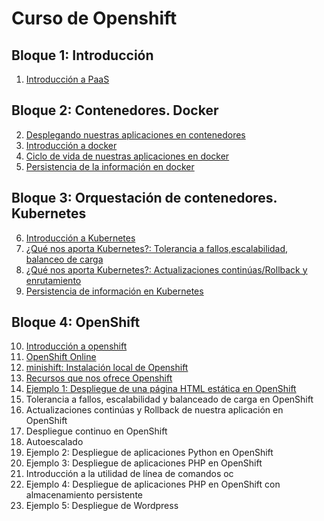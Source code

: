 # Curso de Openshift

## Bloque 1: Introducción

1. [Introducción a PaaS](curso/u01)

## Bloque 2: Contenedores. Docker

2. [Desplegando nuestras aplicaciones en contenedores](curso/u02)
3. [Introducción a docker](curso/u03)
4. [Ciclo de vida de nuestras aplicaciones en docker](curso/u04)
5. [Persistencia de la información en docker](curso/u05)

## Bloque 3: Orquestación de contenedores. Kubernetes

6. [Introducción a Kubernetes](curso/u06)
7. [¿Qué nos aporta Kubernetes?: Tolerancia a fallos,escalabilidad, balanceo de carga](curso/u07)
8. [¿Qué nos aporta Kubernetes?: Actualizaciones continúas/Rollback y enrutamiento](curso/u08)
9. [Persistencia de información en Kubernetes](curso/u09)

## Bloque 4: OpenShift

10. [Introducción a openshift](curso/u10)
11. [OpenShift Online](curso/u11)
12. [minishift: Instalación local de Openshift](curso/u12)
13. [Recursos que nos ofrece Openshift](curso/u13)
14. [Ejemplo 1: Despliegue de una página HTML estática en OpenShift](curso/u14)
15. Tolerancia a fallos, escalabilidad y balanceado de carga en OpenShift
16. Actualizaciones continúas y Rollback de nuestra aplicación en OpenShift
17. Despliegue continuo en OpenShift
18. Autoescalado
15. Ejemplo 2: Despliegue de aplicaciones Python en OpenShift
16. Ejemplo 3: Despliegue de aplicaciones PHP en OpenShift
17. Introducción a la utilidad de línea de comandos oc
18. Ejemplo 4: Despliegue de aplicaciones PHP en OpenShift con almacenamiento persistente
19. Ejemplo 5: Despliegue de Wordpress
